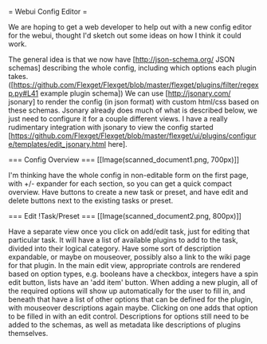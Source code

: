 = Webui Config Editor =

We are hoping to get a web developer to help out with a new config editor for the webui, thought I'd sketch out some ideas on how I think it could work.

The general idea is that we now have [http://json-schema.org/ JSON schemas] describing the whole config, including which options each plugin takes. ([https://github.com/Flexget/Flexget/blob/master/flexget/plugins/filter/regexp.py#L41 example plugin schema]) We can use [http://jsonary.com/ jsonary] to render the config (in json format) with custom html/css based on these schemas. Jsonary already does much of what is described below, we just need to configure it for a couple different views. I have a really rudimentary integration with jsonary to view the config started [https://github.com/Flexget/Flexget/blob/master/flexget/ui/plugins/configure/templates/edit_jsonary.html here].

=== Config Overview ===
[[Image(scanned_document1.png, 700px)]]

I'm thinking have the whole config in non-editable form on the first page, with +/- expander for each section, so you can get a quick compact overview. Have buttons to create a new task or preset, and have edit and delete buttons next to the existing tasks or preset.

=== Edit !Task/Preset ===
[[Image(scanned_document2.png, 800px)]]

Have a separate view once you click on add/edit task, just for editing that particular task. It will have a list of available plugins to add to the task, divided into their logical category. Have some sort of description expandable, or maybe on mouseover, possibly also a link to the wiki page for that plugin. In the main edit view, appropriate controls are rendered based on option types, e.g. booleans have a checkbox, integers have a spin edit button, lists have an 'add item' button. When adding a new plugin, all of the required options will show up automatically for the user to fill in, and beneath that have a list of other options that can be defined for the plugin, with mouseover descriptions again maybe. Clicking on one adds that option to be filled in with an edit control. Descriptions for options still need to be added to the schemas, as well as metadata like descriptions of plugins themselves.
